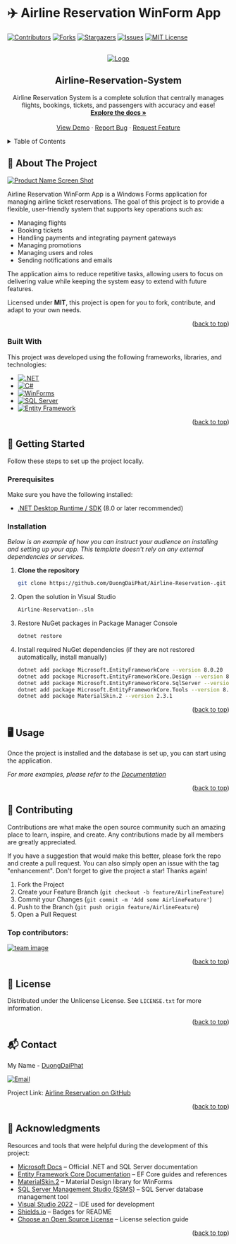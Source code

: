 <a id="readme-top"></a>

# ✈️ Airline Reservation WinForm App

<!-- PROJECT SHIELDS -->
<!--
*** I'm using markdown "reference style" links for readability.
*** Reference links are enclosed in brackets [ ] instead of parentheses ( ).
*** See the bottom of this document for the declaration of the reference variables
*** for contributors-url, forks-url, etc. This is an optional, concise syntax you may use.
*** https://www.markdownguide.org/basic-syntax/#reference-style-links
-->
[![Contributors][contributors-shield]][contributors-url]
[![Forks][forks-shield]][forks-url]
[![Stargazers][stars-shield]][stars-url]
[![Issues][issues-shield]][issues-url]
[![MIT License][license-shield]][license-url]



<!-- PROJECT LOGO -->
<br />
<div align="center">
  <a href="https://github.com/DuongDaiPhat/Airline-Reservation-">
    <img src="[images/finallogo.png](https://github.com/DuongDaiPhat/Airline-Reservation-/blob/main/Images/finallogo.png)" alt="Logo">
  </a>

  <h2 align="center">Airline-Reservation-System</h2>

  <p align="center">
    Airline Reservation System is a complete solution that centrally manages flights, bookings, tickets, and passengers with accuracy and ease!
    <br />
    <a href="https://github.com/DuongDaiPhat/Airline-Reservation-"><strong>Explore the docs »</strong></a>
    <br />
    <br />
    <a href="https://github.com/DuongDaiPhat/Airline-Reservation-">View Demo</a>
    &middot;
    <a href="https://github.com/DuongDaiPhat/Airline-Reservation-/issues/new?labels=bug&template=bug-report---.md">Report Bug</a>
    &middot;
    <a href="https://github.com/DuongDaiPhat/Airline-Reservation-/issues/new?labels=enhancement&template=feature-request---.md">Request Feature</a>
  </p>
</div>



<!-- TABLE OF CONTENTS -->
<details>
  <summary>Table of Contents</summary>
  <ol>
    <li>
      <a href="#about-the-project">About The Project</a>
      <ul>
        <li><a href="#built-with">Built With</a></li>
      </ul>
    </li>
    <li>
      <a href="#getting-started">Getting Started</a>
      <ul>
        <li><a href="#prerequisites">Prerequisites</a></li>
        <li><a href="#installation">Installation</a></li>
      </ul>
    </li>
    <li><a href="#usage">Usage</a></li>
    <!-- <li><a href="#roadmap">Roadmap</a></li> -->
    <li><a href="#contributing">Contributing</a></li>
    <li><a href="#license">License</a></li>
    <li><a href="#contact">Contact</a></li>
    <li><a href="#acknowledgments">Acknowledgments</a></li>
  </ol>
</details>



<!-- ABOUT THE PROJECT -->
## 🎯 About The Project

[![Product Name Screen Shot][product-screenshot]](https://example.com)

Airline Reservation WinForm App is a Windows Forms application for managing airline ticket reservations.
The goal of this project is to provide a flexible, user-friendly system that supports key operations such as:

* Managing flights
* Booking tickets
* Handling payments and integrating payment gateways
* Managing promotions
* Managing users and roles
* Sending notifications and emails

The application aims to reduce repetitive tasks, allowing users to focus on delivering value while keeping the system easy to extend with future features.

Licensed under **MIT**, this project is open for you to fork, contribute, and adapt to your own needs.

<p align="right">(<a href="#readme-top">back to top</a>)</p>



<!-- BUILT WITH -->
### Built With

This project was developed using the following frameworks, libraries, and technologies:

* [![.NET][dotnet]][dotnet-url]  
* [![C#][csharp]][csharp-url]  
* [![WinForms][winforms]][winforms-url]  
* [![SQL Server][sqlserver]][sqlserver-url]  
* [![Entity Framework][ef]][ef-url]

<p align="right">(<a href="#readme-top">back to top</a>)</p>



<!-- GETTING STARTED -->
## 🚀 Getting Started

Follow these steps to set up the project locally.

### Prerequisites

Make sure you have the following installed:

* [.NET Desktop Runtime / SDK](https://dotnet.microsoft.com/en-us/download/dotnet) (8.0 or later recommended)  

### Installation

_Below is an example of how you can instruct your audience on installing and setting up your app. This template doesn't rely on any external dependencies or services._

1. **Clone the repository**
   ```sh
   git clone https://github.com/DuongDaiPhat/Airline-Reservation-.git
   ```
2. Open the solution in Visual Studio
   ```sh
   Airline-Reservation-.sln
   ```
3. Restore NuGet packages in Package Manager Console
   ```js
   dotnet restore
   ```
4. Install required NuGet dependencies (if they are not restored automatically, install manually)
   ```sh
   dotnet add package Microsoft.EntityFrameworkCore --version 8.0.20
   dotnet add package Microsoft.EntityFrameworkCore.Design --version 8.0.20
   dotnet add package Microsoft.EntityFrameworkCore.SqlServer --version 8.0.20
   dotnet add package Microsoft.EntityFrameworkCore.Tools --version 8.0.20
   dotnet add package MaterialSkin.2 --version 2.3.1
   ```

<p align="right">(<a href="#readme-top">back to top</a>)</p>



<!-- USAGE EXAMPLES -->
<!-- Should add demo or code -->
## 🖥️ Usage

Once the project is installed and the database is set up, you can start using the application. 

_For more examples, please refer to the [Documentation](https://example.com)_

<p align="right">(<a href="#readme-top">back to top</a>)</p>



<!-- ROADMAP -->
<!-- ## Roadmap

- [x] Add Changelog
- [x] Add back to top links
- [ ] Add Additional Templates w/ Examples
- [ ] Add "components" document to easily copy & paste sections of the readme
- [ ] Multi-language Support
    - [ ] Chinese
    - [ ] Spanish

See the [open issues](https://github.com/othneildrew/Best-README-Template/issues) for a full list of proposed features (and known issues).

<p align="right">(<a href="#readme-top">back to top</a>)</p> -->



<!-- CONTRIBUTING -->
## 🤝 Contributing

Contributions are what make the open source community such an amazing place to learn, inspire, and create. Any contributions made by all members are greatly appreciated.

If you have a suggestion that would make this better, please fork the repo and create a pull request. You can also simply open an issue with the tag "enhancement". Don't forget to give the project a star! Thanks again!

1. Fork the Project
2. Create your Feature Branch (`git checkout -b feature/AirlineFeature`)
3. Commit your Changes (`git commit -m 'Add some AirlineFeature'`)
4. Push to the Branch (`git push origin feature/AirlineFeature`)
5. Open a Pull Request

### Top contributors:

<a href="https://github.com/DuongDaiPhat/Airline-Reservation-/graphs/contributors">
  <img src="[https://github.com/DuongDaiPhat/Airline-Reservation-/blob/main/Images/team.png](https://github.com/DuongDaiPhat/Airline-Reservation-/blob/main/Images/team.png)" alt="team image" />
</a>

<p align="right">(<a href="#readme-top">back to top</a>)</p>



<!-- LICENSE -->
## 📜 License

Distributed under the Unlicense License. See `LICENSE.txt` for more information.

<p align="right">(<a href="#readme-top">back to top</a>)</p>



<!-- CONTACT -->
## 📬 Contact

My Name - [DuongDaiPhat](https://github.com/DuongDaiPhat)  

[![Email](https://img.shields.io/badge/Email-duongphat521%40gmail.com-red?style=for-the-badge&logo=gmail&logoColor=white)](mailto:duongphat521@gmail.com) 

Project Link: [Airline Reservation on GitHub](https://github.com/DuongDaiPhat/Airline-Reservation-)

<p align="right">(<a href="#readme-top">back to top</a>)</p>



<!-- ACKNOWLEDGMENTS -->
## 🙌 Acknowledgments

Resources and tools that were helpful during the development of this project:

* [Microsoft Docs](https://learn.microsoft.com/) – Official .NET and SQL Server documentation  
* [Entity Framework Core Documentation](https://learn.microsoft.com/ef/core/) – EF Core guides and references  
* [MaterialSkin.2](https://github.com/IgnaceMaes/MaterialSkin) – Material Design library for WinForms  
* [SQL Server Management Studio (SSMS)](https://aka.ms/ssmsfullsetup) – SQL Server database management tool  
* [Visual Studio 2022](https://visualstudio.microsoft.com/) – IDE used for development  
* [Shields.io](https://shields.io) – Badges for README  
* [Choose an Open Source License](https://choosealicense.com) – License selection guide

<p align="right">(<a href="#readme-top">back to top</a>)</p>



<!-- MARKDOWN LINKS & IMAGES -->
<!-- https://www.markdownguide.org/basic-syntax/#reference-style-links -->
[dotnet]: https://img.shields.io/badge/.NET-512BD4?style=for-the-badge&logo=dotnet&logoColor=white  
[dotnet-url]: https://dotnet.microsoft.com/  

[csharp]: https://img.shields.io/badge/C%23-239120?style=for-the-badge&logo=csharp&logoColor=white  
[csharp-url]: https://learn.microsoft.com/dotnet/csharp/  

[winforms]: https://img.shields.io/badge/WinForms-0078D4?style=for-the-badge&logo=windows10&logoColor=white  
[winforms-url]: https://learn.microsoft.com/dotnet/desktop/winforms/  

[sqlserver]: https://img.shields.io/badge/SQL%20Server-CC2927?style=for-the-badge&logo=microsoftsqlserver&logoColor=white  
[sqlserver-url]: https://www.microsoft.com/sql-server  

[ef]: https://img.shields.io/badge/Entity%20Framework-512BD4?style=for-the-badge&logo=dotnet&logoColor=white  
[ef-url]: https://learn.microsoft.com/ef/  

[contributors-shield]: https://img.shields.io/github/contributors/DuongDaiPhat/Airline-Reservation-.svg?style=for-the-badge
[contributors-url]: https://github.com/DuongDaiPhat/Airline-Reservation-/graphs/contributors

[forks-shield]: https://img.shields.io/github/forks/DuongDaiPhat/Airline-Reservation-.svg?style=for-the-badge
[forks-url]: https://github.com/DuongDaiPhat/Airline-Reservation-/network/members

[stars-shield]: https://img.shields.io/github/stars/DuongDaiPhat/Airline-Reservation-.svg?style=for-the-badge
[stars-url]: https://github.com/DuongDaiPhat/Airline-Reservation-/stargazers

[issues-shield]: https://img.shields.io/github/issues/DuongDaiPhat/Airline-Reservation-.svg?style=for-the-badge
[issues-url]: https://github.com/DuongDaiPhat/Airline-Reservation-/issues

[license-shield]: https://img.shields.io/github/license/DuongDaiPhat/Airline-Reservation-.svg?style=for-the-badge
[license-url]: https://github.com/DuongDaiPhat/Airline-Reservation-/blob/master/LICENSE

[product-screenshot]: images/screenshot.png
